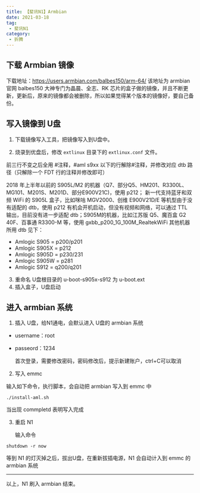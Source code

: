 ```yaml
---
title: 【斐讯N1】Armbian
date: 2021-03-18
tag:
 - 斐讯N1
category: 
 - 折腾
---
```


## 下载 Armbian 镜像

下载地址：https://users.armbian.com/balbes150/arm-64/
该地址为 armbian 官网 balbes150 大神专门为晶晨、全志、RK 芯片的盒子做的镜像，并且不断更新，更新后，原来的镜像都会被删除，所以如果觉得某个版本的镜像好，要自己备份。

## 写入镜像到 U盘

1. 下载镜像写入工具，把镜像写入到U盘中。

2. 烧录到优盘后，修改 `extlinux` 目录下的 `extlinux.conf` 文件。

  前三行不变之后全用 #注释，#aml s9xx 以下的行解除#注释，并修改对应 dtb 路径（只解除一个 FDT 行的注释并修改即可）

2018 年上半年以前的 S905L/M2 的机器（Q7、部分Q5、HM201、R3300L、MG101、M201S、M201D、部分E900V21C)，使用 p212；
新一代支持蓝牙和双频 WiFi 的 S905L 盒子，比如咪咕 MGV2000、创维 E900V21D/E 等机型由于没有适配的 dtb，使用 p212 有机会开机启动，但没有视频和网络，可以通过 TTL 输出，目前没有进一步适配 dtb；S905M的机器，比如江苏版 Q5、魔百盒 G2 40F、百事通 R3300-M 等，使用 gxbb_p200_1G_100M_RealtekWiFi
其他机器所用 dtb 见下：

- Amlogic S905 = p200/p201
- Amlogic S905X = p212
- Amlogic S905D = p230/231
- Amlogic S905W = p281
- Amlogic S912 = q200/q201

3. 重命名 U盘根目录的 u-boot-s905x-s912 为 u-boot.ext
4. 插入盒子，U盘启动

## 进入 armbian 系统

1. 插入 U盘，给N1通电，会默认进入 U盘的 armbian 系统
- username：root

- passeord：1234

  首次登录，需要修改密码，密码修改后，提示新建账户，ctrl+C可以取消

2. 写入 emmc

  输入如下命令，执行脚本，会自动把 armbian 写入到 emmc 中
  ```shell
  ./install-aml.sh
  ```
当出现 commpletd 表明写入完成



3. 重启 N1

     输入命令

  ```shell
  shutdown -r now
  ```

  等到 N1 的灯灭掉之后，拔出U盘，在重新拔插电源，N1 会自动计入到 emmc 的 armbian 系统

---
以上，N1 刷入 armbian 结束。

